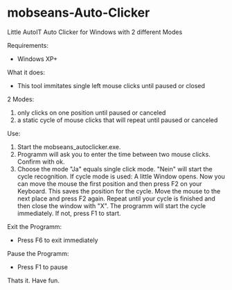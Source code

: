 # mobseans-Auto-Clicker
Little AutoIT Auto Clicker for Windows with 2 different Modes

Requirements:
 - Windows XP+

What it does:
 - This tool immitates single left mouse clicks until paused or closed 

2 Modes:
 1. only clicks on one position until paused or canceled
 2. a static cycle of mouse clicks that will repeat until paused or canceled

Use:
1. Start the mobseans_autoclicker.exe.
2. Programm will ask you to enter the time between two mouse clicks. Confirm with ok.
3. Choose the mode "Ja" equals single click mode. "Nein" will start the cycle recognition.
If cycle mode is used: A little Window opens. Now you can move the mouse the first position and then press F2 on your Keyboard. This saves the position for the cycle. Move the mouse to the next place and press F2 again. Repeat until your cycle is finished and then close the window with "X". The programm will start the cycle immediately. If not, press F1 to start.

Exit the Programm:
 - Press F6 to exit immediately

Pause the Programm: 
 - Press F1 to pause
 
 
 Thats it. Have fun.

